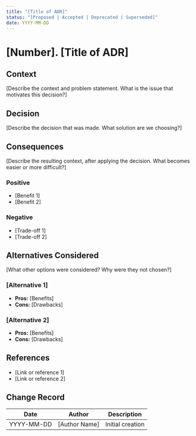 ```yaml
---
title: "[Title of ADR]"
status: "[Proposed | Accepted | Deprecated | Superseded]"
date: YYYY-MM-DD
---
```


# [Number]. [Title of ADR]

## Context

[Describe the context and problem statement. What is the issue that motivates this decision?]

## Decision

[Describe the decision that was made. What solution are we choosing?]

## Consequences

[Describe the resulting context, after applying the decision. What becomes easier or more difficult?]

### Positive

- [Benefit 1]
- [Benefit 2]

### Negative

- [Trade-off 1]
- [Trade-off 2]

## Alternatives Considered

[What other options were considered? Why were they not chosen?]

### [Alternative 1]

- **Pros:** [Benefits]
- **Cons:** [Drawbacks]

### [Alternative 2]

- **Pros:** [Benefits]
- **Cons:** [Drawbacks]

## References

- [Link or reference 1]
- [Link or reference 2]

## Change Record

| Date       | Author        | Description      |
| ---------- | ------------- | ---------------- |
| YYYY-MM-DD | [Author Name] | Initial creation |

